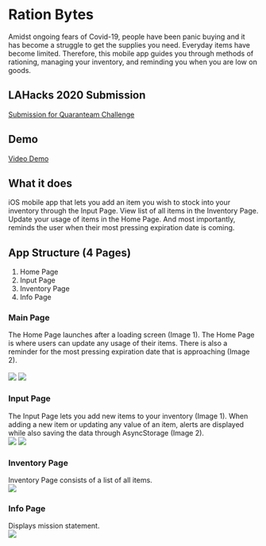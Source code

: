 # Ration Bytes
Amidst ongoing fears of Covid-19, people have been panic buying and it has become a struggle to get the supplies you need. Everyday items have become limited. Therefore, this mobile app guides you through methods of rationing, managing your inventory, and reminding you when you are low on goods.

## LAHacks 2020 Submission
[Submission for Quaranteam Challenge](https://devpost.com/software/ration-bytes)

## Demo
[Video Demo](https://devpost.com/software/ration-bytes)

## What it does
iOS mobile app that lets you add an item you wish to stock into your inventory through the Input Page. View list of all items in the Inventory Page. Update your usage of items in the Home Page. And most importantly, reminds the user when their most pressing expiration date is coming. 

## App Structure (4 Pages)
1. Home Page
2. Input Page
3. Inventory Page
4. Info Page

### Main Page 
The Home Page launches after a loading screen (Image 1). The Home Page is where users can update any usage of their items. There is also a reminder for the most pressing expiration date that is approaching (Image 2). </br></br>
![](loading.png)
![](home.png)

### Input Page
The Input Page lets you add new items to your inventory (Image 1). When adding a new item or updating any value of an item, alerts are displayed while also saving the data through AsyncStorage (Image 2). <br />
![](input.png)
![](input2.png)

### Inventory Page
Inventory Page consists of a list of all items. </br>
![](inventory.png)

### Info Page
Displays mission statement. </br>
![](info.png)
